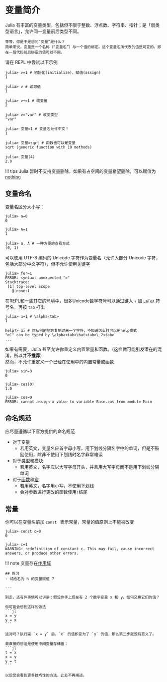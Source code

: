 # 变量简介
Julia 有丰富的变量类型，包括但不限于整数、浮点数、字符串、指针；是「弱类型语言」，允许同一变量前后类型不同。

```check newbie
等等，你是不是想问“变量”是什么？
简单来说，变量是一个名称（“变量名”）与一个值的绑定。这个变量名所代表的值是可变的，即在一段代码前后绑定的值可以不同。
```

请在 REPL 中尝试以下示例
```julia-repl
julia> v=1 # 初始化(initialize)、赋值(assign)
1

julia> v # 读取值
1

julia> v+=1 # 改变值
2

julia> v="var" # 改变类型
"var"

julia> 变量=1 # 变量名允许中文！
1

julia> 变量=sqrt # 函数也可以是变量
sqrt (generic function with 19 methods)

julia> 变量(4)
2.0
```

!!! tips
	Julia 暂时不支持变量删除，如果有占空间的变量希望删除，可以赋值为[nothing](little_types.md#无)

## 变量命名
变量名区分大小写：
```julia-repl
julia> a=0
0

julia> A=1
1

julia> a, A # 一种方便的查看方式
(0, 1)
```

可以使用 UTF-8 编码的 Unicode 字符作为变量名（允许大部分 Unicode 字符，包括大部分中文字符），但不允许使用[关键字](../lists/keywords.md)

```julia-repl
julia> for=1
ERROR: syntax: unexpected "="
Stacktrace:
 [1] top-level scope
   @ none:1
```

在REPL和一些其它的环境中，很多Unicode数学符号可以通过键入 `\` 加 [`LaTeX`](../packages/markdown.md#LaTeX) 符号名，再按 `tab` 打出

```julia-repl
julia> α=1 # \alpha<tab>
1

help?> α̂₂ # 你从别的地方复制过来一个字符，不知道怎么打可以用help模式
"α̂₂" can be typed by \alpha<tab>\hat<tab>\_2<tab>
...
```

如果有需要，Julia 甚至允许你重定义内置常量和函数。（这样做可能引发潜在的混淆，所以并**不推荐**）\
然而，不允许重定义一个已经在使用中的内置常量或函数
```julia-repl
julia> sin=0
0

julia> cos(0)
1.0

julia> cos=0
ERROR: cannot assign a value to variable Base.cos from module Main
```

## 命名规范
应尽量遵循以下官方提供的命名规范
* 对于变量
	* 若用英文，变量名应首字母小写，用下划线分隔名字中的单词，但是不鼓励使用，除非不使用下划线时名字非常难读
* 对于[类型](../advanced/struct.md)和[模块](../advanced/module.md)
	* 若用英文，名字应以大写字母开头，并且用大写字母而不是用下划线分隔单词
* 对于[函数](function.md)和[宏](../advanced/macro.md)
	* 若用英文，名字用小写，不使用下划线
	* 会对参数进行更改的函数使用`!`结尾

## 常量
你可以在变量名前加 `const ` 表示常量，常量的值原则上不能被改变
```julia-repl
julia> const c=0
0

julia> c=1
WARNING: redefinition of constant c. This may fail, cause incorrect answers, or produce other errors.
```

!!! note
	变量存在[作用域](scope.md)

``````check newbie
## 练习
- 试给名为 ℕ 的变量赋值 7

---

别走，还有件事情可以讲讲：假设你手上现在有 2 个数字变量 x 和 y，如何交换它们的值？

你可能会想到这样的做法
```jl
x = y
y = x
```

这对吗？执行完 `x = y` 后，`x` 的值即变为了 `y` 的值，那么第二步就没有意义了。

最直接的想法是使用中间变量存储值：
```jl
t = x
x = y
y = t
```

以后您会看到更多技巧性的方法，此处不再阐述。
``````

[^1]: https://docs.juliacn.com/latest/manual/variables/
